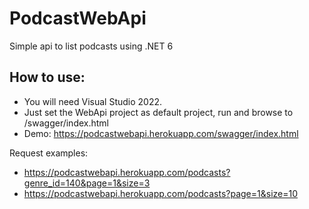 # PodcastWebApi

Simple api to list podcasts using .NET 6

## How to use:
- You will need Visual Studio 2022.
- Just set the WebApi project as default project, run and browse to /swagger/index.html
- Demo: https://podcastwebapi.herokuapp.com/swagger/index.html

Request examples:
- https://podcastwebapi.herokuapp.com/podcasts?genre_id=140&page=1&size=3
- https://podcastwebapi.herokuapp.com/podcasts?page=1&size=10
